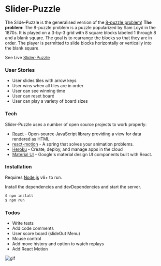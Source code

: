 # Slider-Puzzle
The Slide-Puzzle is the generalised version of the [8-puzzle problem](https://en.wikipedia.org/wiki/15_puzzle))
**The problem:** The 8-puzzle problem is a puzzle popularized by Sam Loyd in the 1870s. It is played on a 3-by-3 grid with 8 square blocks labeled 1 through 8 and a blank square. The goal is to rearrange the blocks so that they are in order. The player is permitted to slide blocks horizontally or vertically into the blank square.


See Live [Slider-Puzzle](https://slider-puzzle.herokuapp.com/)

### User Stories
- User slides tiles with arrow keys
- User wins when all tiles are in order
- User can see winning time
- User can reset board
- User can play a variety of board sizes



### Tech

Slider-Puzzle uses a number of open source projects to work properly:

* [React](https://facebook.github.io/react/docs/getting-started.html) - Open-source JavaScript library providing a view for data rendered as HTML
* [react-motion](https://github.com/chenglou/react-motion) - A spring that solves your animation problems.
* [Heroku](https://devcenter.heroku.com/categories/reference) - Create, deploy, and manage apps in the cloud
* [Material UI](http://www.material-ui.com/) - Google's material design UI components built with React.

### Installation

Requires [Node.js](https://nodejs.org/) v6+ to run.

Install the dependencies and devDependencies and start the server.

```sh
$ npm install
$ npm run
```

### Todos
 - Write tests
 - Add code comments
 - User score board (slideOut Menu)
 - Mouse control
 - Add move history and option to watch replays
 - Add React Motion

 ![gif](gif)
